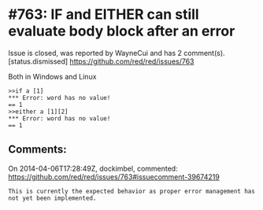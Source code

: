 
#763: IF and EITHER can still evaluate body block after an error
================================================================================
Issue is closed, was reported by WayneCui and has 2 comment(s).
[status.dismissed]
<https://github.com/red/red/issues/763>

Both in Windows and Linux 

```
>>if a [1]
*** Error: word has no value!
== 1
>>either a [1][2]
*** Error: word has no value!
== 1
```



Comments:
--------------------------------------------------------------------------------

On 2014-04-06T17:28:49Z, dockimbel, commented:
<https://github.com/red/red/issues/763#issuecomment-39674219>

    This is currently the expected behavior as proper error management has not yet been implemented.

